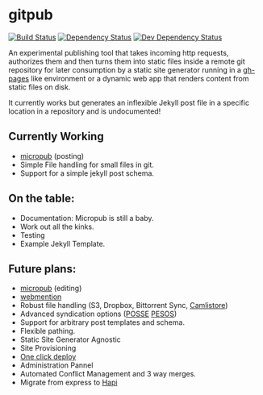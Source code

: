 gitpub
======

[![Build Status](http://img.shields.io/travis/bcomnes/gitpub.svg?style=flat-square)](https://travis-ci.org/bcomnes/gitpub)
[![Dependency Status](https://david-dm.org/bcomnes/gitpub.svg?style=flat)](https://david-dm.org/bcomnes/gitpub)
[![Dev Dependency Status](http://img.shields.io/david/dev/bcomnes/gitpub.svg?style=flat-square)](https://david-dm.org/bcomnes/gitpub)

An experimental publishing tool that takes incoming http requests, authorizes them and then turns them into static files inside a remote git repository for later consumption by a static site generator running in a [gh-pages](https://pages.github.com/) like environment or a dynamic web app that renders content from static files on disk.

It currently works but generates an inflexible Jekyll post file in a specific location in a repository and is undocumented!

## Currently Working

- [micropub](http://indiewebcamp.com/micropub) (posting)
- Simple File handling for small files in git.
- Support for a simple jekyll post schema.

## On the table:

- Documentation:  Micropub is still a baby.
- Work out all the kinks.
- Testing
- Example Jekyll Template.

## Future plans:

- [micropub](http://indiewebcamp.com/micropub) (editing)
- [webmention](http://indiewebcamp.com/micropub)
- Robust file handling (S3, Dropbox, Bittorrent Sync, [Camlistore](https://camlistore.org/))
- Advanced syndication options ([POSSE](http://indiewebcamp.com/POSSE) [PESOS](http://indiewebcamp.com/PESOS))
- Support for arbitrary post templates and schema.
- Flexible pathing.
- Static Site Generator Agnostic
- Site Provisioning
- [One click deploy](https://blog.heroku.com/archives/2014/8/7/heroku-button)
- Administration Pannel
- Automated Conflict Management and 3 way merges.
- Migrate from express to [Hapi](https://github.com/hapijs/hapi)
